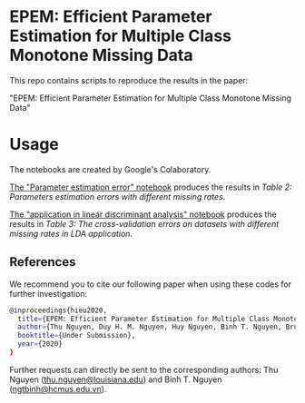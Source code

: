 # EPEM: Efficient Parameter Estimation for Multiple Class Monotone Missing Data

This repo contains scripts to reproduce the results in the paper:

"EPEM: Efficient Parameter Estimation for Multiple Class Monotone Missing Data"

# Usage
The notebooks are created by Google's Colaboratory.

[The "Parameter estimation error" notebook](https://github.com/thunguyen177/EPEM/blob/master/Parameter%20estimation%20error.ipynb) produces the results in *Table 2: Parameters estimation errors with different missing rates*.

[The "application in linear discriminant analysis" notebook](https://github.com/thunguyen177/EPEM/blob/master/application%20in%20linear%20discriminant%20analysis.ipynb)  produces the results in *Table 3: The cross-validation errors on datasets with different missing rates in LDA application*.

## References
We recommend you to cite our following paper when using these codes for further investigation:
```bash
@inproceedings{hieu2020,
  title={EPEM: Efficient Parameter Estimation for Multiple Class Monotone Missing Data},
  author={Thu Nguyen, Duy H. M. Nguyen, Huy Nguyen, Binh T. Nguyen, Bruce A. Wade },
  booktitle={Under Submission},
  year={2020}
}
```
Further requests can directly be sent to the corresponding authors: Thu Nguyen (thu.nguyen@louisiana.edu) and Binh T. Nguyen (ngtbinh@hcmus.edu.vn).
